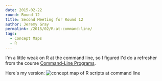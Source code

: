 ```yaml
---
date: 2015-02-22
round: Round 12
title: Second Meeting for Round 12
author: Jeremy Gray
permalink: /2015/02/R-at-command-line/
tags:
  - Concept Maps
  - R
---
```

I'm a little weak on R at the command line, so I figured I'd do a refresher from the course [Command-Line Programs](https://swcarpentry.github.io/r-novice-inflammation/06-cmdline.html).

Here's my version:
![concept map of R scripts at command line](https://imgur.com/rdD4MlJ.jpg)





